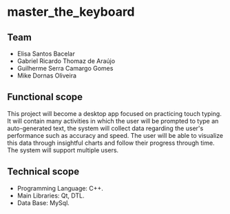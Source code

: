 # master_the_keyboard
## Team
* Elisa Santos Bacelar
* Gabriel Ricardo Thomaz de Araújo
* Guilherme Serra Camargo Gomes
* Mike Dornas Oliveira

## Functional scope
This project will become a desktop app focused on practicing touch typing. It will contain many activities in which the user will be prompted to type an auto-generated text, the system will collect data regarding the user's performance such as accuracy and speed. The user will be able to visualize this data through insightful charts and follow their progress through time. The system will support multiple users.

## Technical scope
* Programming Language: C++.
* Main Libraries: Qt, DTL.
* Data Base: MySql.
